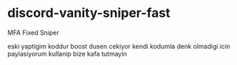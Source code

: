 # discord-vanity-sniper-fast
MFA Fixed Sniper

eski yaptigim koddur boost dusen cekiyor kendi kodumla denk olmadigi icin paylasiyorum kullanip bize kafa tutmayin

